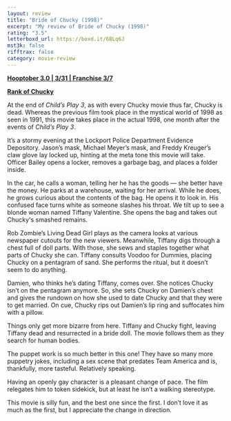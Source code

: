 ```yaml
---
layout: review
title: "Bride of Chucky (1998)"
excerpt: "My review of Bride of Chucky (1998)"
rating: "3.5"
letterboxd_url: https://boxd.it/6BLq6J
mst3k: false
rifftrax: false
category: movie-review
---
```


<b><a href="https://boxd.it/pRNoI/detail">Hooptober 3.0 | 3/31 | Franchise 3/7</a></b>

<b><a href="https://boxd.it/w2ybq">Rank of Chucky</a></b>

At the end of <i>Child’s Play 3</i>, as with every Chucky movie thus far, Chucky is dead. Whereas the previous film took place in the mystical world of 1998 as seen in 1991, this movie takes place in the actual 1998, one month after the events of <i>Child’s Play 3</i>.

It’s a stormy evening at the Lockport Police Department Evidence Depository. Jason’s mask, Michael Meyer’s mask, and Freddy Kreuger’s claw glove lay locked up, hinting at the meta tone this movie will take. Officer Bailey opens a locker, removes a garbage bag, and places a folder inside.

In the car, he calls a woman, telling her he has the goods — she better have the money. He parks at a warehouse, waiting for her arrival. While he does, he grows curious about the contents of the bag. He opens it to look in. His confused face turns white as someone slashes his throat. We tilt up to see a blonde woman named Tiffany Valentine. She opens the bag and takes out Chucky's smashed remains.

Rob Zombie’s Living Dead Girl plays as the camera looks at various newspaper cutouts for the new viewers. Meanwhile, Tiffany digs through a chest full of doll parts. With those, she sews and staples together what parts of Chucky she can. Tiffany consults Voodoo for Dummies, placing Chucky on a pentagram of sand. She performs the ritual, but it doesn’t seem to do anything.

Damien, who thinks he’s dating Tiffany, comes over. She notices Chucky isn’t on the pentagram anymore. So, she sets Chucky on Damien’s chest and gives the rundown on how she used to date Chucky and that they were to get married. On cue, Chucky rips out Damien’s lip ring and suffocates him with a pillow.

Things only get more bizarre from here. Tiffany and Chucky fight, leaving Tiffany dead and resurrected in a bride doll. The movie follows them as they search for human bodies.

The puppet work is so much better in this one! They have so many more puppetry jokes, including a sex scene that predates Team America and is, thankfully, more tasteful. Relatively speaking.

Having an openly gay character is a pleasant change of pace. The film relegates him to token sidekick, but at least he isn’t a walking stereotype.

This movie is silly fun, and the best one since the first. I don’t love it as much as the first, but I appreciate the change in direction.

